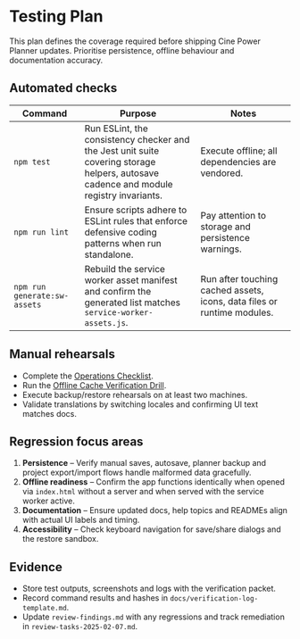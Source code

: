 # Testing Plan

This plan defines the coverage required before shipping Cine Power Planner
updates. Prioritise persistence, offline behaviour and documentation accuracy.

## Automated checks

| Command | Purpose | Notes |
| --- | --- | --- |
| `npm test` | Run ESLint, the consistency checker and the Jest unit suite covering storage helpers, autosave cadence and module registry invariants. | Execute offline; all dependencies are vendored. |
| `npm run lint` | Ensure scripts adhere to ESLint rules that enforce defensive coding patterns when run standalone. | Pay attention to storage and persistence warnings. |
| `npm run generate:sw-assets` | Rebuild the service worker asset manifest and confirm the generated list matches `service-worker-assets.js`. | Run after touching cached assets, icons, data files or runtime modules. |

## Manual rehearsals

- Complete the [Operations Checklist](operations-checklist.md).
- Run the [Offline Cache Verification Drill](offline-cache-verification-drill.md).
- Execute backup/restore rehearsals on at least two machines.
- Validate translations by switching locales and confirming UI text matches docs.

## Regression focus areas

1. **Persistence** – Verify manual saves, autosave, planner backup and project
   export/import flows handle malformed data gracefully.
2. **Offline readiness** – Confirm the app functions identically when opened via
   `index.html` without a server and when served with the service worker active.
3. **Documentation** – Ensure updated docs, help topics and READMEs align with
   actual UI labels and timing.
4. **Accessibility** – Check keyboard navigation for save/share dialogs and the
   restore sandbox.

## Evidence

- Store test outputs, screenshots and logs with the verification packet.
- Record command results and hashes in `docs/verification-log-template.md`.
- Update `review-findings.md` with any regressions and track remediation in
  `review-tasks-2025-02-07.md`.

